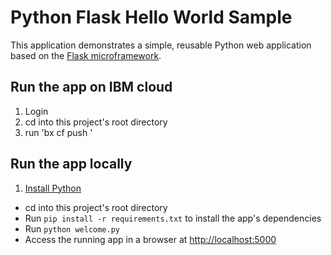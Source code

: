 # Python Flask Hello World Sample

This application demonstrates a simple, reusable Python web application based on the [Flask microframework](http://flask.pocoo.org/).

## Run the app on IBM cloud
1. Login
2. cd into this project's root directory
3. run 'bx cf push <appName>'


## Run the app locally

1. [Install Python][]
+ cd into this project's root directory
+ Run `pip install -r requirements.txt` to install the app's dependencies
+ Run `python welcome.py`
+ Access the running app in a browser at <http://localhost:5000>

[Install Python]: https://www.python.org/downloads/
